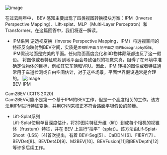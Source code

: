 
![image](https://github.com/lix19937/dnn-cookbook/assets/38753233/6db7b2c9-af2b-44a2-a252-4987804a8108)

在过去两年中， BEV 感知主要出现了四类视图转换模块方案：IPM（Inverse Perspective Mapping）、Lift-splat、MLP（Multi-Layer Perceptron）和Transformer。在这篇回答中，我们将逐一解读。   

+ IPM系列
逆透视变换（Inverse Perspective Mapping，IPM）将透视空间的特征反向映射到BEV空间，实质是`求相机平面与地平面之间的homography矩阵`。IPM假设地面是完美的平面。任何路面高度变化和3D物体颠簸都违反了这一假设。 将图像或者特征映射到地平面会导致强烈的视觉失真，阻碍了在环境中准确定位物体的目标，例如其它车辆和VRU。因此，IPM 转换的图像或者特征通常用于车道检测或自由空间估计，对于这些场景，平面世界假设通常是合理的。
![image](https://github.com/lix19937/dnn-cookbook/assets/38753233/9d3a164d-b00c-4e12-a3da-48b3859c0f77)    
BEV-IPM

Cam2BEV (ICITS 2020)   
Cam2BEV可能不是第一个基于IPM的BEV工作，但是一个高度相关的工作。该方法用IPM进行特征变换，并用CNN来校正不符合路面平坦假设的颠簸。  

+ Lift-Splat系列    
Lift-Splat使用单目深度估计，将2D图片特征升维（lift）到成每个相机的视锥体（frustum）特征，并在 BEV 上进行“拍平”（splat）。该方法由Lif-Splat-Shoot（LSS）[4]首次提出，有着 BEV-Seg[5] 、CaDDN [6]、FIERY[7] 、BEVDet[8]、BEVDet4D[9]、M2BEV[10]、BEVFusion[11]和BEVDepth[12]等许多后续工作。
